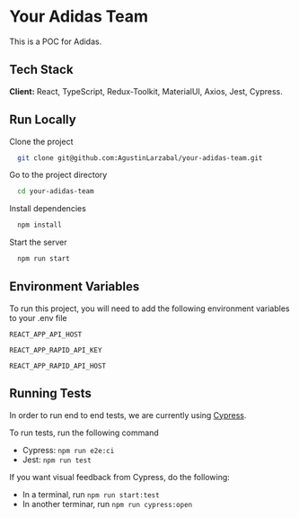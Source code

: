 # Your Adidas Team

This is a POC for Adidas.

## Tech Stack

**Client:** React, TypeScript, Redux-Toolkit, MaterialUI, Axios, Jest, Cypress.

## Run Locally

Clone the project

```bash
  git clone git@github.com:AgustinLarzabal/your-adidas-team.git
```

Go to the project directory

```bash
  cd your-adidas-team
```

Install dependencies

```bash
  npm install
```

Start the server

```bash
  npm run start
```

## Environment Variables

To run this project, you will need to add the following environment variables to your .env file

`REACT_APP_API_HOST`

`REACT_APP_RAPID_API_KEY`

`REACT_APP_RAPID_API_HOST`

## Running Tests

In order to run end to end tests, we are currently using [Cypress](https://cypress.io/).

To run tests, run the following command

- Cypress: `npm run e2e:ci`
- Jest: `npm run test`

If you want visual feedback from Cypress, do the following:

- In a terminal, run `npm run start:test`
- In another terminar, run `npm run cypress:open`
